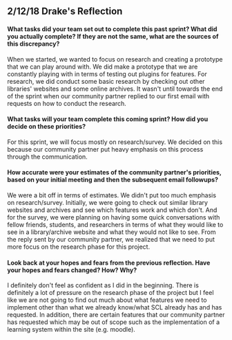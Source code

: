## 2/12/18 Drake's Reflection

#### What tasks did your team set out to complete this past sprint? What did you actually complete? If they are not the same, what are the sources of this discrepancy?
When we started, we wanted to focus on research and creating a prototype that we can play around with. We did make a prototype that we are constantly playing with in terms of testing out plugins for features. For research, we did conduct some basic research by checking out other libraries' websites and some online archives. It wasn't until towards the end of the sprint when our community partner replied to our first email with requests on how to conduct the research.

#### What tasks will your team complete this coming sprint? How did you decide on these priorities?
For this sprint, we will focus mostly on research/survey. We decided on this because our community partner put heavy emphasis on this process through the communication.

#### How accurate were your estimates of the community partner's priorities, based on your initial meeting and then the subsequent email followups?
We were a bit off in terms of estimates. We didn't put too much emphasis on research/survey. Initially, we were going to check out similar library websites and archives and see which features work and which don't. And for the survey, we were planning on having some quick conversations with fellow friends, students, and researchers in terms of what they would like to see in a library/archive website and what they would not like to see. From the reply sent by our community partner, we realized that we need to put more focus on the research phase for this project.

#### Look back at your hopes and fears from the previous reflection. Have your hopes and fears changed? How? Why?
I definitely don't feel as confident as I did in the beginning. There is definitely a lot of pressure on the research phase of the project but I feel like we are not going to find out much about what features we need to implement other than what we already know/what SCL already has and has requested. In addition, there are certain features that our community partner has requested which may be out of scope such as the implementation of a learning system within the site (e.g. moodle).
